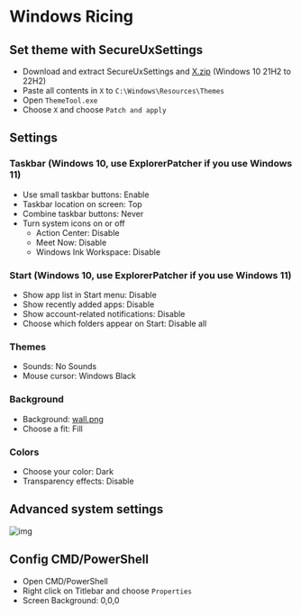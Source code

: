 # Windows Ricing

## Set theme with SecureUxSettings
- Download and extract SecureUxSettings and [X.zip](X.zip) (Windows 10 21H2 to 22H2)
- Paste all contents in `X` to `C:\Windows\Resources\Themes`
- Open `ThemeTool.exe`
- Choose `X` and choose `Patch and apply`

## Settings
### Taskbar (Windows 10, use ExplorerPatcher if you use Windows 11)
- Use small taskbar buttons: Enable
- Taskbar location on screen: Top
- Combine taskbar buttons: Never
- Turn system icons on or off
    - Action Center: Disable
    - Meet Now: Disable
    - Windows Ink Workspace: Disable

### Start (Windows 10, use ExplorerPatcher if you use Windows 11)
- Show app list in Start menu: Disable
- Show recently added apps: Disable
- Show account-related notifications: Disable
- Choose which folders appear on Start: Disable all

### Themes
- Sounds: No Sounds
- Mouse cursor: Windows Black

### Background
- Background: [wall.png](wall.png)
- Choose a fit: Fill

### Colors
- Choose your color: Dark
- Transparency effects: Disable

## Advanced system settings
![img](https://i.imgur.com/P9t388Q.png)

## Config CMD/PowerShell
- Open CMD/PowerShell
- Right click on Titlebar and choose `Properties`
- Screen Background: 0,0,0